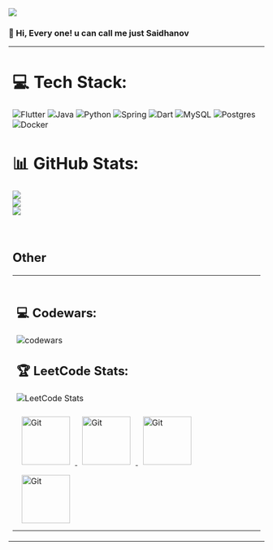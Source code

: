 
<!-- Proudly created with GPRM ( https://gprm.itsvg.in ) -->
[![](https://visitcount.itsvg.in/api?id=amalsaidhanov&icon=0&color=0)](https://visitcount.itsvg.in)

### 👋 Hi, Every one! u can call me just Saidhanov  
<table><tr><td valign="top" width="33%">  
  
# 💻 Tech Stack:
![Flutter](https://img.shields.io/badge/Flutter-%2302569B.svg?style=for-the-badge&logo=Flutter&logoColor=white) ![Java](https://img.shields.io/badge/java-%23ED8B00.svg?style=for-the-badge&logo=openjdk&logoColor=white) ![Python](https://img.shields.io/badge/python-3670A0?style=for-the-badge&logo=python&logoColor=ffdd54) ![Spring](https://img.shields.io/badge/spring-%236DB33F.svg?style=for-the-badge&logo=spring&logoColor=white) ![Dart](https://img.shields.io/badge/dart-%230175C2.svg?style=for-the-badge&logo=dart&logoColor=white) ![MySQL](https://img.shields.io/badge/mysql-%2300000f.svg?style=for-the-badge&logo=mysql&logoColor=white) ![Postgres](https://img.shields.io/badge/postgres-%23316192.svg?style=for-the-badge&logo=postgresql&logoColor=white) ![Docker](https://img.shields.io/badge/docker-%230db7ed.svg?style=for-the-badge&logo=docker&logoColor=white)
# 📊 GitHub Stats:
![](https://github-readme-stats.vercel.app/api?username=amalsaidhanov&theme=dark&hide_border=false&include_all_commits=false&count_private=false)<br/>
![](https://github-readme-streak-stats.herokuapp.com/?user=amalsaidhanov&theme=dark&hide_border=false)<br/>
![](https://github-readme-stats.vercel.app/api/top-langs/?username=amalsaidhanov&theme=dark&hide_border=false&include_all_commits=false&count_private=false&layout=compact)

<br/>  


## Other  
<table><tr><td valign="top" width="33%">



<br/>  

## 💻 Codewars:
![codewars](https://www.codewars.com/users/saidhanov/badges/large)

## 🏆 LeetCode Stats:
![LeetCode Stats](https://leetcard.jacoblin.cool/saidhanov?theme=dark&font=source_code_pro)
<br/>







<div align="left">
<a href="https://github.com/" target="_blank" >
  <img style="margin: 10px" src="https://dingyue.ws.126.net/USYTW3S=yqtZ0o54Hzi9wNboGtntMi57T2TUnGOV6TL3U1560346536003.gif" alt="Git" height="95" />
</a>
<a href="https://github.com/" target="_blank" >
  <img style="margin: 10px" src="https://dingyue.ws.126.net/USYTW3S=yqtZ0o54Hzi9wNboGtntMi57T2TUnGOV6TL3U1560346536003.gif" alt="Git" height="95" />
</a>
<a href="https://github.com/" target="_blank" >
  <img style="margin: 10px" src="https://dingyue.ws.126.net/USYTW3S=yqtZ0o54Hzi9wNboGtntMi57T2TUnGOV6TL3U1560346536003.gif" alt="Git" height="95" />
</a>
<a href="https://github.com/" target="_blank" >
  <img style="margin: 10px" src="https://dingyue.ws.126.net/USYTW3S=yqtZ0o54Hzi9wNboGtntMi57T2TUnGOV6TL3U1560346536003.gif" alt="Git" height="95" />
</a>


</div>


